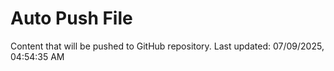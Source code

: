 # Auto Push File

Content that will be pushed to GitHub repository.
Last updated: 07/09/2025, 04:54:35 AM
